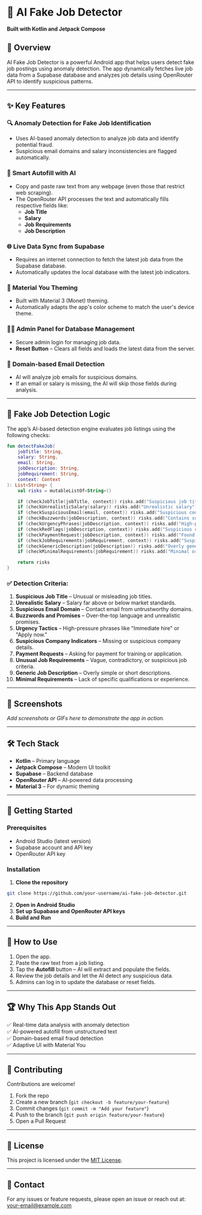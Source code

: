 # 🌟 AI Fake Job Detector  
**Built with Kotlin and Jetpack Compose**  

## 🚀 Overview  
AI Fake Job Detector is a powerful Android app that helps users detect fake job postings using anomaly detection. The app dynamically fetches live job data from a Supabase database and analyzes job details using OpenRouter API to identify suspicious patterns.  

---

## ✨ Key Features  
### 🔍 **Anomaly Detection for Fake Job Identification**  
- Uses AI-based anomaly detection to analyze job data and identify potential fraud.  
- Suspicious email domains and salary inconsistencies are flagged automatically.  

### 📝 **Smart Autofill with AI**  
- Copy and paste raw text from any webpage (even those that restrict web scraping).  
- The OpenRouter API processes the text and automatically fills respective fields like:  
  - **Job Title**  
  - **Salary**  
  - **Job Requirements**  
  - **Job Description**  

### 🌐 **Live Data Sync from Supabase**  
- Requires an internet connection to fetch the latest job data from the Supabase database.  
- Automatically updates the local database with the latest job indicators.  

### 🎨 **Material You Theming**  
- Built with Material 3 (Monet) theming.  
- Automatically adapts the app's color scheme to match the user's device theme.  

### 👨‍💻 **Admin Panel for Database Management**  
- Secure admin login for managing job data.  
- **Reset Button** – Clears all fields and loads the latest data from the server.  

### 📧 **Domain-based Email Detection**  
- AI will analyze job emails for suspicious domains.  
- If an email or salary is missing, the AI will skip those fields during analysis.  

---

## 🧠 **Fake Job Detection Logic**  
The app’s AI-based detection engine evaluates job listings using the following checks:  

```kotlin
fun detectFakeJob(
    jobTitle: String,
    salary: String,
    email: String,
    jobDescription: String,
    jobRequirement: String,
    context: Context
): List<String> {
    val risks = mutableListOf<String>()

    if (checkJobTitle(jobTitle, context)) risks.add("Suspicious job title")
    if (checkUnrealisticSalary(salary)) risks.add("Unrealistic salary")
    if (checkSuspiciousEmail(email, context)) risks.add("Suspicious contact email domain")
    if (checkBuzzwords(jobDescription, context)) risks.add("Contains suspicious buzzwords or promises")
    if (checkUrgencyPhrases(jobDescription, context)) risks.add("High-pressure or urgency tactics")
    if (checkRedFlags(jobDescription, context)) risks.add("Suspicious company indicators")
    if (checkPaymentRequest(jobDescription, context)) risks.add("Found payment request")
    if (checkJobRequirements(jobRequirement, context)) risks.add("Suspicious job requirements")
    if (checkGenericDescription(jobDescription)) risks.add("Overly generic or short job description")
    if (checkMinimalRequirements(jobRequirement)) risks.add("Minimal or vague job requirements")

    return risks
}
```

### ✅ **Detection Criteria:**  
1. **Suspicious Job Title** – Unusual or misleading job titles.  
2. **Unrealistic Salary** – Salary far above or below market standards.  
3. **Suspicious Email Domain** – Contact email from untrustworthy domains.  
4. **Buzzwords and Promises** – Over-the-top language and unrealistic promises.  
5. **Urgency Tactics** – High-pressure phrases like "Immediate hire" or "Apply now."  
6. **Suspicious Company Indicators** – Missing or suspicious company details.  
7. **Payment Requests** – Asking for payment for training or application.  
8. **Unusual Job Requirements** – Vague, contradictory, or suspicious job criteria.  
9. **Generic Job Description** – Overly simple or short descriptions.  
10. **Minimal Requirements** – Lack of specific qualifications or experience.  

---

## 📸 Screenshots  
*Add screenshots or GIFs here to demonstrate the app in action.*  

---

## 🛠️ **Tech Stack**  
- **Kotlin** – Primary language  
- **Jetpack Compose** – Modern UI toolkit  
- **Supabase** – Backend database  
- **OpenRouter API** – AI-powered data processing  
- **Material 3** – For dynamic theming  

---

## 🚀 **Getting Started**  
### Prerequisites  
- Android Studio (latest version)  
- Supabase account and API key  
- OpenRouter API key  

### Installation  
1. **Clone the repository**  
```bash
git clone https://github.com/your-username/ai-fake-job-detector.git
```
2. **Open in Android Studio**  
3. **Set up Supabase and OpenRouter API keys**  
4. **Build and Run**  

---

## 📌 **How to Use**  
1. Open the app.  
2. Paste the raw text from a job listing.  
3. Tap the **Autofill** button – AI will extract and populate the fields.  
4. Review the job details and let the AI detect any suspicious data.  
5. Admins can log in to update the database or reset fields.  

---

## 🏆 **Why This App Stands Out**  
✅ Real-time data analysis with anomaly detection  
✅ AI-powered autofill from unstructured text  
✅ Domain-based email fraud detection  
✅ Adaptive UI with Material You  

---

## 🤝 **Contributing**  
Contributions are welcome!  
1. Fork the repo  
2. Create a new branch (`git checkout -b feature/your-feature`)  
3. Commit changes (`git commit -m "Add your feature"`)  
4. Push to the branch (`git push origin feature/your-feature`)  
5. Open a Pull Request  

---

## 📝 **License**  
This project is licensed under the [MIT License](LICENSE).  

---

## 📧 **Contact**  
For any issues or feature requests, please open an issue or reach out at: [your-email@example.com](mailto:your-email@example.com)  

